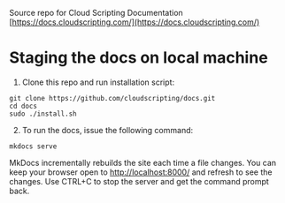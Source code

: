 Source repo for Cloud Scripting Documentation [https://docs.cloudscripting.com/](https://docs.cloudscripting.com/)

# Staging the docs on local machine

1. Clone this repo and run installation script:
```
git clone https://github.com/cloudscripting/docs.git
cd docs
sudo ./install.sh
```

2. To run the docs, issue the following command:
```
mkdocs serve
```
MkDocs incrementally rebuilds the site each time a file changes.
You can keep your browser open to [http://localhost:8000/](http://localhost:8000/) and refresh to see the changes.
Use CTRL+C to stop the server and get the command prompt back.

